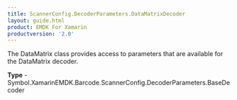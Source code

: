 ```yaml
---
title: ScannerConfig.DecoderParameters.DataMatrixDecoder
layout: guide.html
product: EMDK For Xamarin
productversion: '2.0'
---
```

The DataMatrix class provides access to parameters that are available for the DataMatrix decoder.

**Type** - Symbol.XamarinEMDK.Barcode.ScannerConfig.DecoderParameters.BaseDecoder












